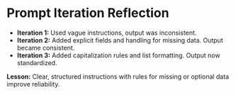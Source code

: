 # Prompt Iteration Reflection

- **Iteration 1:** Used vague instructions, output was inconsistent.
- **Iteration 2:** Added explicit fields and handling for missing data. Output became consistent.
- **Iteration 3:** Added capitalization rules and list formatting. Output now standardized.

**Lesson:** Clear, structured instructions with rules for missing or optional data improve reliability.
